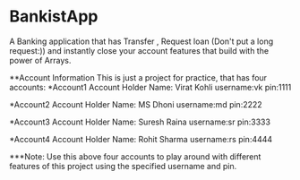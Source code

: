 # BankistApp
A Banking application that has Transfer , Request loan (Don't put a long request:)) and instantly close your account features that build with the power of Arrays.

**Account Information
This is just a project for practice, that has four accounts:
*Account1
Account Holder Name: Virat Kohli
username:vk
pin:1111

*Account2
Account Holder Name: MS Dhoni
username:md
pin:2222

*Account3
Account Holder Name: Suresh Raina
username:sr
pin:3333

*Account4
Account Holder Name: Rohit Sharma
username:rs
pin:4444

***Note: Use this above four accounts to play around with different features of this project using the specified username and pin.
